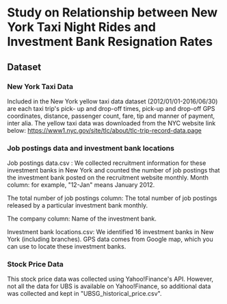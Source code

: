 # Study on Relationship between New York Taxi Night Rides and Investment Bank Resignation Rates

## Dataset
### New York Taxi Data
Included in the New York yellow taxi data dataset (2012/01/01-2016/06/30) are each taxi trip's pick- up and drop-off times, pick-up and drop-off GPS coordinates, 
distance, passenger count, fare, tip and manner of payment, inter alia. The yellow taxi data was downloaded from the NYC website link below:
https://www1.nyc.gov/site/tlc/about/tlc-trip-record-data.page

### Job postings data and investment bank locations
Job postings data.csv : We collected recruitment information for these investment banks in New York and counted the number of job postings that the investment bank posted on the recruitment website monthly.
Month column: for example, "12-Jan" means January 2012.

The total number of job postings column: The total number of job postings released by a particular investment bank monthly.

The company column: Name of the investment bank.

Investment bank locations.csv: We identified 16 investment banks in New York (including branches). GPS data comes from Google map, which you can use to locate these investment banks.

### Stock Price Data
This stock price data was collected using Yahoo!Finance's API. However, not all the data for UBS is available on Yahoo!Finance, so additional data was collected and kept in "UBSG_historical_price.csv".
